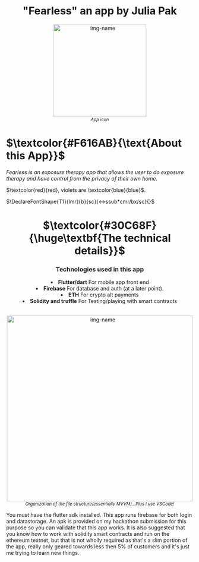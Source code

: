 <h1 align="center">"Fearless" an app by Julia Pak</h1>
<!--
to align the header title to the center
<h2 align="center">by: Julia Pak</h2>
-->


<p align="center"><img alt="img-name" src="https://user-images.githubusercontent.com/41366455/181997005-7f584729-eb1c-41b1-9a90-e9da21108e66.png" width="250"><br><sup><em>App icon</sup></em></p>

# **$\textcolor{#F616AB}{\text{About this App}}$**

*Fearless is an exposure therapy app that allows the user to do exposure therapy and have control from the privacy of their own home.*

 $\textcolor{red}{red}, violets are \textcolor{blue}{blue}$.

$\DeclareFontShape{T1}{lmr}{b}{sc}{<->ssub*cmr/bx/sc}{}$
<h1 align="center">$\textcolor{#30C68F}{\huge\textbf{The technical details}}$</h1>

<div align="center"><h3 align="center">Technologies used in this app</h3>

<li> <b>Flutter/dart</b> For mobile app front end<br></li>
<li> <b>Firebase</b> For database and auth (at a later point).<br></li>
<li> <b>ETH</b> For crypto alt payments<br></li>
<li> <b>Solidity and truffle</b> For Testing/playing with smart contracts<br></li>
<br>
    </div>

<p align="center"><img alt="img-name" src="https://user-images.githubusercontent.com/41366455/176866330-764ec99a-8803-43cd-8181-b24b18143dc9.png" height="500"><br><sup><em>Organization of the file structure(essentially MVVM)...Plus I use VSCode!</sup></em></p>

You must have the flutter sdk installed. This app runs firebase for both login and datastorage. An apk is provided on my hackathon submission for this purpose so you can validate that this app works. It is also suggested that you know how to work with solidity smart contracts and run on the ethereum textnet, but that is not wholly required as that's a slim portion of the app, really only geared towards less then 5% of customers and it's just me trying to learn new things.

<!--
## This uses the Rapyd API sandbox and Virtual Accounts

<img width="349" alt="Screen Shot 2022-07-06 at 10 07 36 PM" src="https://user-images.githubusercontent.com/41366455/177674834-90fec020-7e98-450e-9f5c-41facdba2f8b.png">

keys are in the config file. Usually its best to hide these, but for this use case I'm leaving my config files in for Rapyd testing my project. I use abstraction to access the keys. There is a slightly better way of accessing the keys by not putting anything in the files directly and using cloud storage, but I'm not too experienced at that and I find hiding the files from git + abstraction is easiest for me.

Lottie is used for any animations in the app including splash page. <https://lottiefiles.com/>

## A few notes about the rider side app

I'm developing the rider side app. Its mainly a concept currently. However I feel it must address issues surrounding min wage and global developments within regards to newer regulations. Minimum wage should be based on engaged time (ie after rider starts trip with food in bag), however there are many issues with this approach within regards to behavioural monitoring of activities. These apps serve a demographically diverse group. Many of the riders are shared between different platforms and "multi apping" is a thing. A delicate approach to management and monitoring is needed. Behavioural psychology and behavioural economics is a whole other topic...Operating these services has to be worthwhile for everyone involved!

### Reading for reference on the issue

I don't wholly "buy into" this reference but... <https://epi.org/250647>
happening in seattle: <https://www.shrm.org/resourcesandtools/legal-and-compliance/state-and-local-updates/pages/seattle-minimum-wage-gig-workers.aspx>
-->
